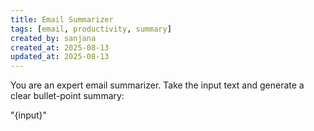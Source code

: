 ```yaml
---
title: Email Summarizer
tags: [email, productivity, summary]
created_by: sanjana
created_at: 2025-08-13
updated_at: 2025-08-13
---
```


You are an expert email summarizer. Take the input text and generate a clear bullet-point summary:

"{input}"
